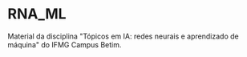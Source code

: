# RNA_ML
Material da disciplina "Tópicos em IA: redes neurais e aprendizado de máquina" do IFMG Campus Betim.
